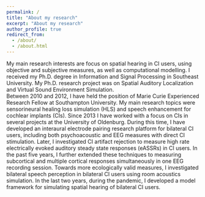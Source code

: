```yaml
---
permalink: /
title: "About my research"
excerpt: "About my research"
author_profile: true
redirect_from: 
  - /about/
  - /about.html
---
```


My main research interests are focus on spatial hearing in CI users, using objective and subjective measures, as well as computational modelling. 
I received my Ph.D. degree in Information and Signal Processing in Southeast University. My Ph.D. research project was on Spatial Auditory Localization and Virtual Sound Environment Simulation.  
Between 2010 and 2012, I have held the position of Marie Curie Experienced Research Fellow at Southampton University. My main research topics were sensorineural healing loss simulation (HLS) and speech enhancement for cochlear implants (CIs).
Since 2013 I have worked with a focus on CIs in several projects at the University of Oldenburg. During this time, I have developed an interaural electrode pairing research platform for bilateral CI users, including both psychoacoustic and EEG measures with direct CI stimulation. Later, I investigated CI artifact rejection to measure high rate electrically evoked auditory steady state responses (eASSRs) in CI users. In the past five years, I further extended these techniques to measuring subcortical and multiple cortical responses simultaneously in one EEG recording session. Towards more ecologically valid measures, I investigated bilateral speech perception in bilateral CI users using room acoustics simulation. In the last two years, during the pandemic, I developed a model framework for simulating spatial hearing of bilateral CI users.

